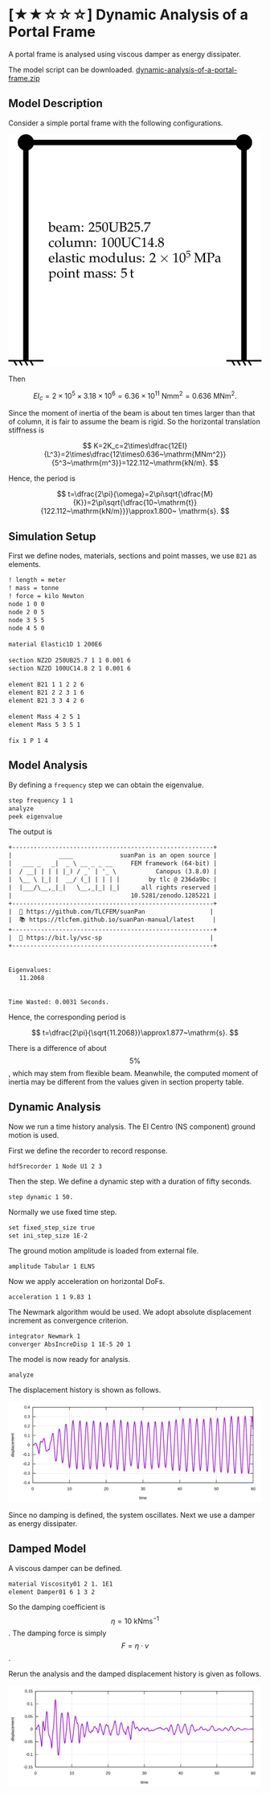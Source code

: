 # [★★☆☆☆] Dynamic Analysis of a Portal Frame

A portal frame is analysed using viscous damper as energy dissipater.

The model script can be downloaded. [dynamic-analysis-of-a-portal-frame.zip](dynamic-analysis-of-a-portal-frame.zip)

## Model Description

Consider a simple portal frame with the following configurations.

![model setup](dynamic-analysis-of-a-portal-frame.svg)

Then

$$
EI_c=2\times10^5\times3.18\times10^6=6.36\times10^{11}~\mathrm{Nmm^2}=0.636~\mathrm{MNm^2}.
$$

Since the moment of inertia of the beam is about ten times larger than that of column, it is fair to assume the beam is rigid.
So the horizontal translation stiffness is

$$
K=2K_c=2\times\dfrac{12EI}{L^3}=2\times\dfrac{12\times0.636~\mathrm{MNm^2}}{5^3~\mathrm{m^3}}=122.112~\mathrm{kN/m}.
$$

Hence, the period is

$$
t=\dfrac{2\pi}{\omega}=2\pi\sqrt{\dfrac{M}{K}}=2\pi\sqrt{\dfrac{10~\mathrm{t}}{122.112~\mathrm{kN/m}}}\approx1.800~
\mathrm{s}.
$$

## Simulation Setup

First we define nodes, materials, sections and point masses, we use `B21` as elements.

```
! length = meter
! mass = tonne
! force = kilo Newton
node 1 0 0
node 2 0 5
node 3 5 5
node 4 5 0

material Elastic1D 1 200E6

section NZ2D 250UB25.7 1 1 0.001 6
section NZ2D 100UC14.8 2 1 0.001 6

element B21 1 1 2 2 6
element B21 2 2 3 1 6
element B21 3 3 4 2 6

element Mass 4 2 5 1
element Mass 5 3 5 1

fix 1 P 1 4
```

## Model Analysis

By defining a `frequency` step we can obtain the eigenvalue.

```
step frequency 1 1
analyze
peek eigenvalue
```

The output is

```
+--------------------------------------------------------+
|             ____             suanPan is an open source |
|   ___ _   _|  _ \ __ _ _ __     FEM framework (64-bit) |
|  / __| | | | |_) / _` | '_ \           Canopus (3.8.0) |
|  \__ \ |_| |  __/ (_| | | | |        by tlc @ 236da9bc |
|  |___/\__,_|_|   \__,_|_| |_|      all rights reserved |
|                                 10.5281/zenodo.1285221 |
+--------------------------------------------------------+
|  🧮 https://github.com/TLCFEM/suanPan                  |
|  📚 https://tlcfem.github.io/suanPan-manual/latest     |
+--------------------------------------------------------+
|  🌈 https://bit.ly/vsc-sp                              |
+--------------------------------------------------------+


Eigenvalues:
   11.2068


Time Wasted: 0.0031 Seconds.
```

Hence, the corresponding period is

$$
t=\dfrac{2\pi}{\sqrt{11.2068}}\approx1.877~\mathrm{s}.
$$

There is a difference of about $$5\%$$, which may stem from flexible beam. Meanwhile, the computed moment of inertia may
be different from the values given in section property table.

## Dynamic Analysis

Now we run a time history analysis.
The El Centro (NS component) ground motion is used.

First we define the recorder to record response.

```
hdf5recorder 1 Node U1 2 3
```

Then the step.
We define a dynamic step with a duration of fifty seconds.

```
step dynamic 1 50.
```

Normally we use fixed time step.

```
set fixed_step_size true
set ini_step_size 1E-2
```

The ground motion amplitude is loaded from external file.

```
amplitude Tabular 1 ELNS
```

Now we apply acceleration on horizontal DoFs.

```
acceleration 1 1 9.83 1
```

The Newmark algorithm would be used.
We adopt absolute displacement increment as convergence criterion.

```
integrator Newmark 1
converger AbsIncreDisp 1 1E-5 20 1
```

The model is now ready for analysis.

```
analyze
```

The displacement history is shown as follows.

![undamped displacement history](dynamic-analysis-of-a-portal-frame-a.svg)

Since no damping is defined, the system oscillates.
Next we use a damper as energy dissipater.

## Damped Model

A viscous damper can be defined.

```
material Viscosity01 2 1. 1E1
element Damper01 6 1 3 2
```

So the damping coefficient is $$\eta=10~\mathrm{kNms^{-1}}$$.
The damping force is simply $$F=\eta\cdot{}v$$.

Rerun the analysis and the damped displacement history is given as follows.

![damped displacement history](dynamic-analysis-of-a-portal-frame-b.svg)